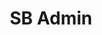 ---
title:			"SB Admin"
slug:			sb-admin
src:			/template-overviews/sb-admin
categories:		template admin full-websites unstyled popular
description:	"A Bootstrap 3 admin theme with powerful jQuery plugins to extend the functionality of the Bootstrap framework."
bump:			"A free Bootstrap admin template."
img-src:		/img/templates/sb-admin.jpg
img-desc:		"Free Bootstrap Admin Template - SB Admin"
layout:			template-overview

meta-title: "SB Admin - Free Bootstrap Admin Template"
meta-description: "A free to use Bootstrap 3 admin template with powerful jQuery plugins included. All Start Bootstrap templates are free to download and open source."

features:
  - Fixed, responsive top menu bar with category dropdowns
  - Fixed, responsive side menu bar with second level dropdowns
  - 3 custom panel colors: red, yellow, and green
  - Flot and morris.js jQuery charts
  - Basic Bootstrap components included
  - Breadcrumb navigation
  - Blank page for starting projects
  - Widget panels for easy data presentation
  - Unstyled format that integrates well with many Bootstrap UI kits

long-description: "SB Admin is a free to download Bootstrap admin template. This template uses the defaul Bootstrap 3 styles along with a variety of powerful jQuery plugins to create a pwerful framework for creating admin panels, web apps, or back-end dashboards."

alt-version:		"no"
user-version:		"no"

redirect_from:
  - /sb-admin/
  - /sb-admin.php/
  - /templates/sb-admin.html/
  - /templates/sb-admin/typography/
  - /templates/sb-admin/typography.html/
  - /downloads/sb-admin.zip/
---